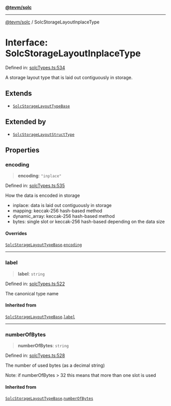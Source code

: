 [**@tevm/solc**](../README.md)

***

[@tevm/solc](../globals.md) / SolcStorageLayoutInplaceType

# Interface: SolcStorageLayoutInplaceType

Defined in: [solcTypes.ts:534](https://github.com/evmts/compiler/blob/main/packages/solc/src/solcTypes.ts#L534)

A storage layout type that is laid out contiguously in storage.

## Extends

- [`SolcStorageLayoutTypeBase`](SolcStorageLayoutTypeBase.md)

## Extended by

- [`SolcStorageLayoutStructType`](SolcStorageLayoutStructType.md)

## Properties

### encoding

> **encoding**: `"inplace"`

Defined in: [solcTypes.ts:535](https://github.com/evmts/compiler/blob/main/packages/solc/src/solcTypes.ts#L535)

How the data is encoded in storage

- inplace: data is laid out contiguously in storage
- mapping: keccak-256 hash-based method
- dynamic_array: keccak-256 hash-based method
- bytes: single slot or keccak-256 hash-based depending on the data size

#### Overrides

[`SolcStorageLayoutTypeBase`](SolcStorageLayoutTypeBase.md).[`encoding`](SolcStorageLayoutTypeBase.md#encoding)

***

### label

> **label**: `string`

Defined in: [solcTypes.ts:522](https://github.com/evmts/compiler/blob/main/packages/solc/src/solcTypes.ts#L522)

The canonical type name

#### Inherited from

[`SolcStorageLayoutTypeBase`](SolcStorageLayoutTypeBase.md).[`label`](SolcStorageLayoutTypeBase.md#label)

***

### numberOfBytes

> **numberOfBytes**: `string`

Defined in: [solcTypes.ts:528](https://github.com/evmts/compiler/blob/main/packages/solc/src/solcTypes.ts#L528)

The number of used bytes (as a decimal string)

Note: if numberOfBytes > 32 this means that more than one slot is used

#### Inherited from

[`SolcStorageLayoutTypeBase`](SolcStorageLayoutTypeBase.md).[`numberOfBytes`](SolcStorageLayoutTypeBase.md#numberofbytes)
